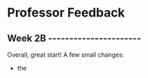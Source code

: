 # Professor Feedback

## Week 2B ----------------------

Overall, great start! A few small changes:

- the <title> should be the name of the website: Polished+
- the logo bar should be its own separate <section>
- You should avoid typing in all caps on the web, it is bad for accessibility. Right in normal sentence case and then we can style it later with CSS to make it all caps.
- Change the <footer> tag on the "Join now..." banner to a <section>. A <footer> tag in this case works as it is acting as the conclusion of the main content. However, it's possible that this Call to Action banner could be reused somewhere else on the site and may not always be the conclusion of the page content, so a <section> is more universally appropriate.
- The logos in the header/footer should be wrapped in an <a> linking to the home page

## Week 3 ----------------------

Great work! A few suggestions to simplify your code:

- You can simplify your button styles. You've created two separate classes and have duplicated a number lines of code. To simplify, create on `.btn` class that creates the basic button styles and then create a second `.btn-white` that changes to colour to white. This will help keep things consistent as well.
- The same concept can be applied to the banners as a whole. create a basic `.banner` class that applies basic styles like alignment, color, etc. Then use a secondary class to apply overrides for padding and image.

Loving the super swanky button hovers! 🤘

## Week 4 ----------------------

Code Quality: 2.5/3
Design: .75/1
File Organization & Commits: 1/1
Total: 4.25/5

- Make sure to review your CSS to insure it is neat and organized, including:
  - remove empty lines inside of CSS rules
  - there should be a space between the selector and the opening curly bracket `{`
  - there should be a space between each ruleset
  - double check indentation
- Make sure to apply the `Ubuntu` font across the entire site!
- Apply base consistent margin to all heading and type like in our in class tutorial: `margin: 0 0 1.5rem;`
- You should include a base style for all `<a>`

## Week 5 ----------------------

Code Quality: 1/3
Design: .5/1
File Organization & Commits: 1/1
Total: 2.5/5

- You should be working in a mobile first responsive headspace. Start with mobile and get it perfect before the using media queries to adjust the layout for the large screen sizes. You layout is not responsive.
- Use the `.container` class we created in class to help create a more consistent layout. You have created new containers which are inconsistent and that unnecessarily recreate the same code, which is inefficient.
- Avoid setting fixed widths, margins, and paddings to move elements around. This causes your layout to be rigid and inflexible. Notice how some stuff is sticking off the side of the screen? This is the reason
- Use `float: right;` to align things to the right instead.
Part 2 is incomplete.

## Week 6 ----------------------

Code Quality: 2.75/3
Design: .75/1
File Organization & Commits: 1/1
Subtotal: 4.5/5

Late pentaly: -30%;

Total: 3/5

- instead of setting a large amount of paddings on the sides of the header and footer, use our `.container` class to keep a consistent max-width and centering